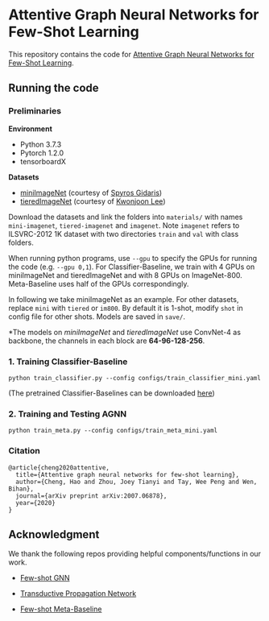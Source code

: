 # Attentive Graph Neural Networks for Few-Shot Learning

This repository contains the code for [Attentive Graph Neural Networks for Few-Shot Learning]().


## Running the code

### Preliminaries

**Environment**
- Python 3.7.3
- Pytorch 1.2.0
- tensorboardX

**Datasets**
- [miniImageNet](https://drive.google.com/file/d/1fJAK5WZTjerW7EWHHQAR9pRJVNg1T1Y7/view?usp=sharing) (courtesy of [Spyros Gidaris](https://github.com/gidariss/FewShotWithoutForgetting))
- [tieredImageNet](https://drive.google.com/open?id=1nVGCTd9ttULRXFezh4xILQ9lUkg0WZCG) (courtesy of [Kwonjoon Lee](https://github.com/kjunelee/MetaOptNet))

Download the datasets and link the folders into `materials/` with names `mini-imagenet`, `tiered-imagenet` and `imagenet`.
Note `imagenet` refers to ILSVRC-2012 1K dataset with two directories `train` and `val` with class folders.

When running python programs, use `--gpu` to specify the GPUs for running the code (e.g. `--gpu 0,1`).
For Classifier-Baseline, we train with 4 GPUs on miniImageNet and tieredImageNet and with 8 GPUs on ImageNet-800. Meta-Baseline uses half of the GPUs correspondingly.

In following we take miniImageNet as an example. For other datasets, replace `mini` with `tiered` or `im800`.
By default it is 1-shot, modify `shot` in config file for other shots. Models are saved in `save/`.

*The models on *miniImageNet* and *tieredImageNet* use ConvNet-4 as backbone, the channels in each block are **64-96-128-256**.

### 1. Training Classifier-Baseline
```
python train_classifier.py --config configs/train_classifier_mini.yaml
```
(The pretrained Classifier-Baselines can be downloaded [here]())

### 2. Training and Testing AGNN
```
python train_meta.py --config configs/train_meta_mini.yaml
```

### Citation
```
@article{cheng2020attentive,
  title={Attentive graph neural networks for few-shot learning},
  author={Cheng, Hao and Zhou, Joey Tianyi and Tay, Wee Peng and Wen, Bihan},
  journal={arXiv preprint arXiv:2007.06878},
  year={2020}
}

```

## Acknowledgment
We thank the following repos providing helpful components/functions in our work.
- [Few-shot GNN](https://github.com/vgsatorras/few-shot-gnn)

- [Transductive Propagation Network](https://github.com/csyanbin/TPN)

- [Few-shot Meta-Baseline](https://github.com/yinboc/few-shot-meta-baseline)

